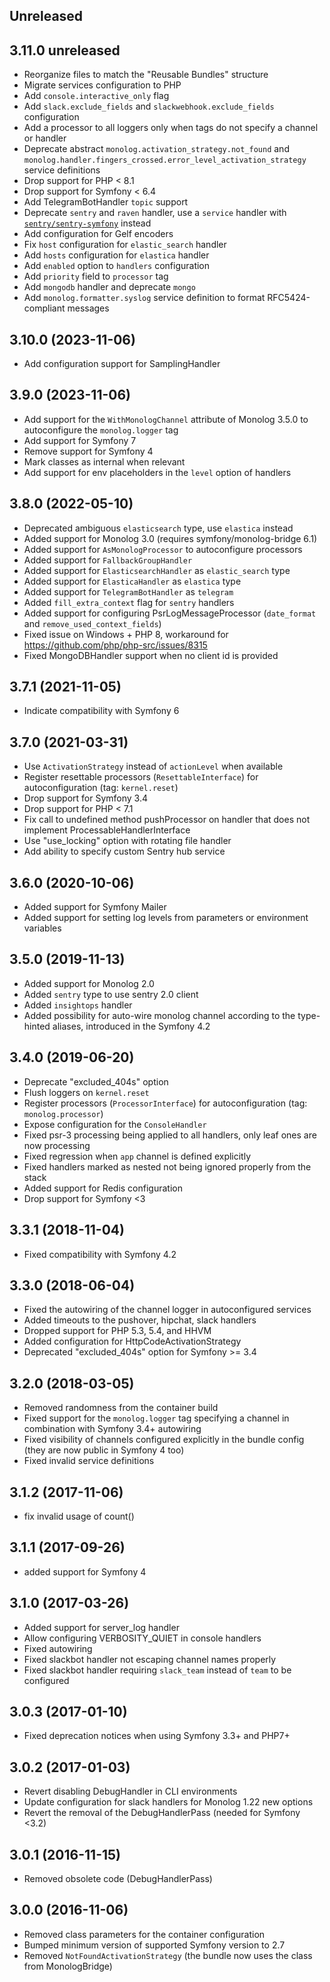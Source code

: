 ## Unreleased

## 3.11.0 unreleased

* Reorganize files to match the "Reusable Bundles" structure
* Migrate services configuration to PHP
* Add `console.interactive_only` flag
* Add `slack.exclude_fields` and `slackwebhook.exclude_fields` configuration
* Add a processor to all loggers only when tags do not specify a channel or handler
* Deprecate abstract `monolog.activation_strategy.not_found` and `monolog.handler.fingers_crossed.error_level_activation_strategy` service definitions
* Drop support for PHP < 8.1
* Drop support for Symfony < 6.4
* Add TelegramBotHandler `topic` support
* Deprecate `sentry` and `raven` handler, use a `service` handler with [`sentry/sentry-symfony`](https://docs.sentry.io/platforms/php/guides/symfony/logs/) instead
* Add configuration for Gelf encoders
* Fix `host` configuration for `elastic_search` handler
* Add `hosts` configuration for `elastica` handler
* Add `enabled` option to `handlers` configuration
* Add `priority` field to `processor` tag
* Add `mongodb` handler and deprecate `mongo`
* Add `monolog.formatter.syslog` service definition to format RFC5424-compliant messages

## 3.10.0 (2023-11-06)

* Add configuration support for SamplingHandler

## 3.9.0 (2023-11-06)

* Add support for the `WithMonologChannel` attribute of Monolog 3.5.0 to autoconfigure the `monolog.logger` tag
* Add support for Symfony 7
* Remove support for Symfony 4
* Mark classes as internal when relevant
* Add support for env placeholders in the `level` option of handlers

## 3.8.0 (2022-05-10)

* Deprecated ambiguous `elasticsearch` type, use `elastica` instead
* Added support for Monolog 3.0 (requires symfony/monolog-bridge 6.1)
* Added support for `AsMonologProcessor` to autoconfigure processors
* Added support for `FallbackGroupHandler`
* Added support for `ElasticsearchHandler` as `elastic_search` type
* Added support for `ElasticaHandler` as `elastica` type
* Added support for `TelegramBotHandler` as `telegram`
* Added `fill_extra_context` flag for `sentry` handlers
* Added support for configuring PsrLogMessageProcessor (`date_format` and `remove_used_context_fields`)
* Fixed issue on Windows + PHP 8, workaround for https://github.com/php/php-src/issues/8315
* Fixed MongoDBHandler support when no client id is provided

## 3.7.1 (2021-11-05)

* Indicate compatibility with Symfony 6

## 3.7.0 (2021-03-31)

* Use `ActivationStrategy` instead of `actionLevel` when available
* Register resettable processors (`ResettableInterface`) for autoconfiguration (tag: `kernel.reset`)
* Drop support for Symfony 3.4
* Drop support for PHP < 7.1
* Fix call to undefined method pushProcessor on handler that does not implement ProcessableHandlerInterface
* Use "use_locking" option with rotating file handler
* Add ability to specify custom Sentry hub service

## 3.6.0 (2020-10-06)

* Added support for Symfony Mailer
* Added support for setting log levels from parameters or environment variables

## 3.5.0 (2019-11-13)

* Added support for Monolog 2.0
* Added `sentry` type to use sentry 2.0 client
* Added `insightops` handler
* Added possibility for auto-wire monolog channel according to the type-hinted aliases, introduced in the Symfony 4.2

## 3.4.0 (2019-06-20)

* Deprecate "excluded_404s" option
* Flush loggers on `kernel.reset`
* Register processors (`ProcessorInterface`) for autoconfiguration (tag: `monolog.processor`)
* Expose configuration for the `ConsoleHandler`
* Fixed psr-3 processing being applied to all handlers, only leaf ones are now processing
* Fixed regression when `app` channel is defined explicitly
* Fixed handlers marked as nested not being ignored properly from the stack
* Added support for Redis configuration
* Drop support for Symfony <3

## 3.3.1 (2018-11-04)

* Fixed compatibility with Symfony 4.2

## 3.3.0 (2018-06-04)

* Fixed the autowiring of the channel logger in autoconfigured services
* Added timeouts to the pushover, hipchat, slack handlers
* Dropped support for PHP 5.3, 5.4, and HHVM
* Added configuration for HttpCodeActivationStrategy
* Deprecated "excluded_404s" option for Symfony >= 3.4

## 3.2.0 (2018-03-05)

* Removed randomness from the container build
* Fixed support for the `monolog.logger` tag specifying a channel in combination with Symfony 3.4+ autowiring
* Fixed visibility of channels configured explicitly in the bundle config (they are now public in Symfony 4 too)
* Fixed invalid service definitions

## 3.1.2 (2017-11-06)

* fix invalid usage of count()

## 3.1.1 (2017-09-26)

* added support for Symfony 4

## 3.1.0 (2017-03-26)

* Added support for server_log handler
* Allow configuring VERBOSITY_QUIET in console handlers
* Fixed autowiring
* Fixed slackbot handler not escaping channel names properly
* Fixed slackbot handler requiring `slack_team` instead of `team` to be configured

## 3.0.3 (2017-01-10)

* Fixed deprecation notices when using Symfony 3.3+ and PHP7+

## 3.0.2 (2017-01-03)

* Revert disabling DebugHandler in CLI environments
* Update configuration for slack handlers for Monolog 1.22 new options
* Revert the removal of the DebugHandlerPass (needed for Symfony <3.2)

## 3.0.1 (2016-11-15)

* Removed obsolete code (DebugHandlerPass)

## 3.0.0 (2016-11-06)

* Removed class parameters for the container configuration
* Bumped minimum version of supported Symfony version to 2.7
* Removed `NotFoundActivationStrategy` (the bundle now uses the class from MonologBridge)
